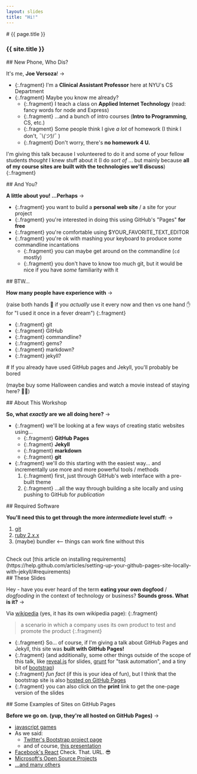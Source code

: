 ```yaml
---
layout: slides
title: "Hi!"
---
```

<section markdown="block" class="intro-slide">
# {{ page.title }}

### {{ site.title }}

<p><small></small></p>
</section>

<section markdown="block">
## New Phone, Who Dis?

It's me, __Joe Versoza__! &rarr;

* {:.fragment} I'm a __Clinical Assistant Professor__ here at NYU's CS Department
* {:.fragment} Maybe you know me already?
    * {:.fragment} I teach a class on __Applied Internet Technology__ (read: fancy words for node and Express)
    * {:.fragment} ...and a bunch of intro courses (__Intro to Programming__, CS, etc.)
    * {:.fragment} Some people think I give _a lot_ of homework  (I think I don't, ¯\\_(ツ)_/¯ ) 
    * {:.fragment} Don't worry, there's __no homework 4 U.__

I'm giving this talk because I volunteered to do it and some of your fellow students _thought_ I knew stuff about it (I do _sort of_ ... but mainly because __all of my course sites are built with the technologies we'll discuss__)
{:.fragment} 
   

</section>

<section markdown="block">
## And You?

__A little about you! ...Perhaps__ &rarr;

* {:.fragment} you want to build a __personal web site__ / a site for your project
* {:.fragment} you're interested in doing this using GitHub's "Pages" __for free__
* {:.fragment} you're comfortable using $YOUR_FAVORITE_TEXT_EDITOR
* {:.fragment} you're ok with mashing your keyboard to produce some commandline incantations
    * {:.fragment} you can maybe get around on the commandline (`cd` mostly)
    * {:.fragment} you don't have to know too much git, but it would be nice if you have _some_ familiarity with it

</section>


<section markdown="block">
## BTW...

__How many people have experience with__ &rarr;

(raise both hands 🙌 if you _actually_ use it every now and then vs one hand ✋ for "I used it once in a fever dream")
{:.fragment}

* {:.fragment} git 
* {:.fragment} GitHub 
* {:.fragment} commandline?
* {:.fragment} gems?
* {:.fragment} markdown?
* {:.fragment} jekyll?

</section>

<section markdown="block">
# If you already have used GitHub pages and Jekyll, you'll probably be bored

(maybe buy some Halloween candies and watch a movie instead of staying here? 🎃🎃)

</section>
<section markdown="block">
## About This Workshop

__So, what _exactly_ are we all doing here?__ &rarr;

* {:.fragment} we'll be looking at a few ways of creating static websites using...
    * {:.fragment} __GitHub Pages__
    * {:.fragment} __Jekyll__
    * {:.fragment} __markdown__
    * {:.fragment} __git__
* {:.fragment} we'll do this starting with the easiest way... and incrementally use more and more powerful tools / methods
    1. {:.fragment} first, just through GitHub's web interface with a pre-built theme
    2. {:.fragment} ...all the way through building a site locally and using pushing to GitHub for _publication_

</section>
<section markdown="block">
## Required Software

__You'll need this to get through the more _intermediate_ level stuff:__ &rarr;

1. [git](https://git-scm.com/book/en/v1/Getting-Started-Installing-Git)
2. [ruby 2.x.x](https://www.ruby-lang.org/en/documentation/installation/)
3. (maybe) bundler <-- things can work fine without this

<br>
Check out [this article on installing requirements](https://help.github.com/articles/setting-up-your-github-pages-site-locally-with-jekyll/#requirements)
</section>


<section markdown="block">
## These Slides

Hey - have you ever heard of the term __eating your own dogfood__ / _dogfooding_ in the context of technology or business? __Sounds gross. What is it?__ &rarr;

Via [wikipedia](https://en.wikipedia.org/wiki/Eating_your_own_dog_food) (yes, it has its own wikipedia page):
{:.fragment}

>  a scenario in which a company uses its own product to test and promote the product
{:.fragment}

* {:.fragment} So... of course, if I'm giving a talk about GitHub Pages and Jekyll, this site was __built with GitHub Pages!__
* {:.fragment} (and additionally, some other things outside of the scope of this talk, like [reveal.js](http://lab.hakim.se/reveal-js/#/) for slides, [grunt](http://gruntjs.com/) for "task automation", and a tiny bit of [bootstrap](http://getbootstrap.com/))
* {:.fragment} _fun fact_ (if this is your idea of fun), but I think that the bootstrap site is also [hosted on GitHub Pages](https://github.com/twbs/bootstrap/tree/gh-pages)
* {:.fragment} you can also click on the __print__ link to get the one-page version of the slides
</section>

<section markdown="block">
## Some Examples of Sites on GitHub Pages

__Before we go on. (yup, they're all hosted on GitHub Pages)__ &rarr;

* [javascript games](http://basicallydan.github.io/skifree.js/)
* As we said:
    * [Twitter's Bootstrap project page](http://twitter.github.io/bootstrap/)
    * and of course, [this presentation](http://foureyes.github.io/acm-github-pages/)
* [Facebook's React](https://facebook.github.io/react/) Check. That. URL. 😎
* [Microsoft's Open Source Projects](https://opensource.microsoft.com/)
* [...and many others](https://github.com/showcases/github-pages-examples)
</section>

